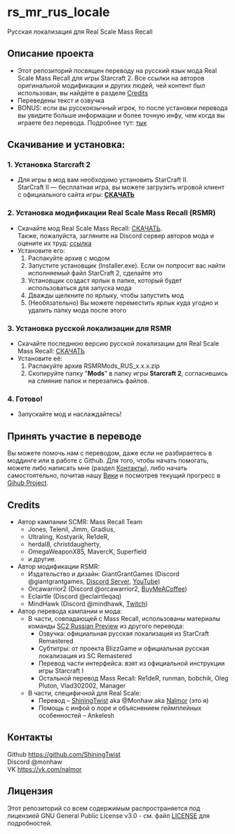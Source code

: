 # rs\_mr\_rus_locale  
Русская локализация для Real Scale Mass Recall  


## Описание проекта  

+ Этот репозиторий посвящен переводу на русский язык мода Real Scale Mass Recall для игры Starcraft 2. Все ссылки на авторов оригинальной модификации и других людей, чей контент был использован, вы найдёте в разделе [Credits](https://github.com/ShiningTwist/rs_mr_rus_locale/tree/main#credits)  
+ Переведены текст и озвучка  
+ BONUS: если вы русскоязычный игрок, то после установки перевода вы увидите больше информации и более точную инфу, чем когда вы играете без перевода. Подробнее тут: [тык](https://github.com/ShiningTwist/rs_mr_rus_locale/wiki#важное-предупреждение)  


## Скачивание и установка:  

### 1. Установка Starcraft 2  
+ Для игры в мод вам необходимо установить StarCraft II.  
  StarCraft II — бесплатная игра, вы можете загрузить игровой клиент с официального сайта игры: [**СКАЧАТЬ**](https://starcraft2.blizzard.com/)  

### 2. Установка модификации Real Scale Mass Recall (RSMR)   
+ Скачайте мод Real Scale Mass Recall: [СКАЧАТЬ](https://drive.google.com/drive/folders/1PwvujsEzCTnpe642MrFnImB1U1ZjozKw?usp=drive_link).   
  Также, пожалуйста, загляните на Discord сервер авторов мода и оцените их труд: [ссылка](https://discord.com/invite/UCDyZyr6gg)  
+ Установите его:    
    1. Распакуйте архив с модом  
    2. Запустите установщик (Installer.exe). Если он попросит вас найти исполняемый файл StarCraft 2, сделайте это   
    3. Установщик создаст ярлык в папке, который будет использоваться для запуска мода  
    4. Дважды щелкните по ярлыку, чтобы запустить мод    
    5. (Необязательно) Вы можете переместить ярлык куда угодно и удалить папку мода после этого  

### 3. Установка русской локализации для RSMR  
+ Скачайте последнюю версию русской локализации для Real Scale Mass Recall: [СКАЧАТЬ](https://github.com/ShiningTwist/rs_mr_rus_locale/releases/latest)  
+ Установите её:  
    1. Распакуйте архив RSMRMods_RUS_x.x.x.zip    
    2. Скопируйте папку "**Mods**" в папку игры **Starcraft 2**, согласившись на слияние папок и перезапись файлов.  

### 4. Готово!  
+ Запускайте мод и наслаждайтесь!  


## Принять участие в переводе  

Вы можете помочь нам с переводом, даже если не разбираетесь в моддинге или в работе с Github. Для того, чтобы начать помогать, можете либо написать мне (раздел [Контакты](https://github.com/ShiningTwist/rs_mr_rus_locale/tree/main#%D0%BA%D0%BE%D0%BD%D1%82%D0%B0%D0%BA%D1%82%D1%8B)), либо начать самостоятельно, почитав нашу [Вики](https://github.com/ShiningTwist/rs_mr_rus_locale/wiki) и посмотрев текущий прогресс в [Gihub Project](https://github.com/users/ShiningTwist/projects/5).  


## Credits  

* Автор кампании SCMR: Mass Recall Team    
    - Jones, Telenil, Jimm, Gradius,   
    - Ultraling, Kostyarik, Re1deR,  
    - herdal8, christdaugherty,   
    - OmegaWeaponX85, MavercK, Superfield   
    - и другие.  
* Автор модификации RSMR:  
    - Издательство и дизайн: GiantGrantGames (Discord @giantgrantgames, [Discord Server](https://discord.gg/HhveQqvb), [YouTube](https://www.youtube.com/watch?v=mzjbcoFP5hQ&list=PLWIRRgIfniFvhxfkFjhXqar0hDg6S281b))    
    - Orcawarrior2 (Discord @orcawarrior2, [BuyMeACoffee](https://www.buymeacoffee.com/Orcawarrior2))  
    - Eclairtle (Discord @eclairtleqaq)    
    - MindHawk (Discord @mindhawk, [Twitch](https://www.twitch.tv/lemindhawk))    
* Автор перевода кампании и мода:  
  + В части, совпадающей с Mass Recall, использованы материалы команды [SC2 Russian Preview](https://sc2ruspreview.blogspot.com/p/mass-recall.html) из другого перевода:  
      * Озвучка: официальная русская локализация из StarCraft Remastered  
      * Субтитры: от проекта BlizzGame и официальная русская локализация из SC Remastered  
      * Перевод части интерфейса: взят из официальной инструкции игры Starcraft I  
      * Остальной перевод Mass Recall: Re1deR, runman, bobchik, Oleg Pluton, Vlad302002, Manager  
   + В части, специфичной для Real Scale:  
      * Перевод – [ShiningTwist](https://github.com/ShiningTwist) aka @Monhaw aka [Nalmor](https://vk.com/nalmor)  (это я)  
      * Помощь с инфой о лоре и объяснением геймплейных особенностей – Ankelesh  
    

## Контакты  
Github https://github.com/ShiningTwist   
Discord @monhaw  
VK https://vk.com/nalmor  

## Лицензия  

Этот репозиторий со всем содержимым распространяется под лицензией GNU General Public License v3.0 - см. файл [LICENSE](LICENSE) для подробностей.  


